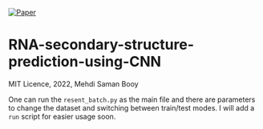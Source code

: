 [![Paper](https://img.shields.io/badge/Paper-BMC%20Bioinformatics-red)](https://bmcbioinformatics.biomedcentral.com/articles/10.1186/s12859-021-04540-7)

# RNA-secondary-structure-prediction-using-CNN
MIT Licence, 2022, Mehdi Saman Booy

One can run the `resent_batch.py` as the main file and there are parameters to change the dataset and switching between train/test modes.
I will add a `run` script for easier usage soon. 
